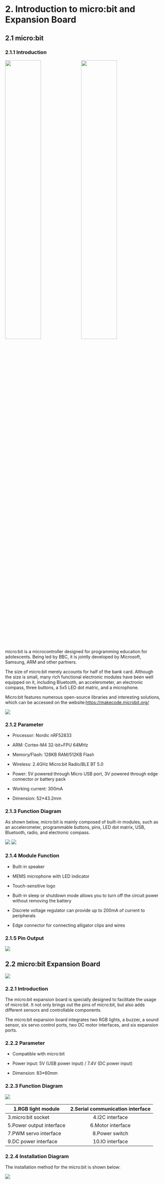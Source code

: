 # 2. Introduction to micro:bit and Expansion Board

## 2.1 micro:bit 

### 2.1.1 Introduction

<p style="margin:0 auto 24px;width:100%">
<img  src="../_static/media/chapter_2/section_1/media/image2.png"  style="width:48%;" />
<img  src="../_static/media/chapter_2/section_1/media/image3.png" style="width:48%;" />
</p>

micro:bit is a microcontroller designed for programming education for adolescents. Being led by BBC, it is jointly developed by Microsoft, Samsung, ARM and other partners.

The size of micro:bit merely accounts for half of the bank card. Although the size is small, many rich functional electronic modules have been well equipped on it, including Bluetooth, an accelerometer, an electronic compass, three buttons, a 5x5 LED dot matric, and a microphone.

Micro:bit features numerous open-source libraries and interesting solutions, which can be accessed on the website:<https://makecode.microbit.org/>

<img class="common_img" src="../_static/media/chapter_2/section_1/media/image4.png"  />

### 2.1.2 Parameter

- Processor: Nordic nRF52833

- ARM: Cortex-M4 32-bit+FPU 64MHz

- Memory/Flash: 128KB RAM/512KB Flash

- Wireless: 2.4GHz Micro:bit Radio/BLE BT 5.0

- Power: 5V powered through Micro USB port, 3V powered through edge connector or battery pack

- Working current: 300mA

- Dimension: 52\*43.2mm

### 2.1.3 Function Diagram

As shown below, micro:bit is mainly composed of built-in modules, such as an accelerometer, programmable buttons, pins, LED dot matrix, USB, Bluetooth, radio, and electronic compass.

<img class="common_img" src="../_static/media/chapter_2/section_1/media/image5.png"  />

<img class="common_img" src="../_static/media/chapter_2/section_1/media/image6.png"  />

### 2.1.4 Module Function

- Built-in speaker

- MEMS microphone with LED indicator

- Touch-sensitive logo

- Built-in sleep or shutdown mode allows you to turn off the circuit power without removing the battery

- Discrete voltage regulator can provide up to 200mA of current to peripherals

- Edge connector for connecting alligator clips and wires

### 2.1.5 Pin Output

<img class="common_img" src="../_static/media/chapter_2/section_1/media/image7.png"   />

## 2.2 micro:bit Expansion Board

<img class="common_img" src="../_static/media/chapter_2/section_1/media/image8.png"   />

### 2.2.1 Introduction

The micro:bit expansion board is specially designed to facilitate the usage of micro:bit. It not only brings out the pins of micro:bit, but also adds different sensors and controllable components.

The micro:bit expansion board integrates two RGB lights, a buzzer, a sound sensor, six servo control ports, two DC motor interfaces, and six expansion ports.

### 2.2.2 Parameter

- Compatible with micro:bit

- Power input: 5V (USB power input) / 7.4V (DC power input)

- Dimension: 83\*60mm

### 2.2.3 Function Diagram

<img class="common_img" src="../_static/media/chapter_2/section_1/media/image9.png"   />

| 1.RGB light module       | 2.Serial communication interface |
|--------------------------|:--------------------------------:|
| 3.micro:bit socket       |         4.I2C interface          |
| 5.Power output interface |        6.Motor interface         |
| 7.PWM servo interface    |          8.Power switch          |
| 9.DC power interface     |         10.IO interface          |

### 2.2.4 Installation Diagram

The installation method for the micro:bit is shown below:

<img class="common_img" src="../_static/media/chapter_2/section_1/media/image10.png"   />
